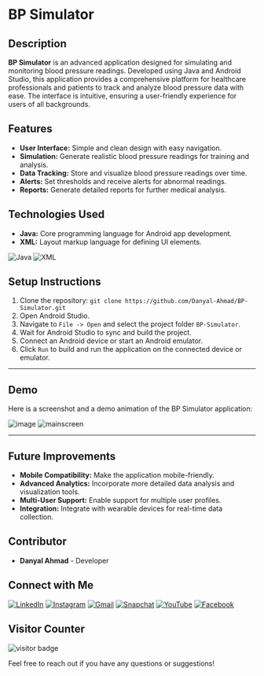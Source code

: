 # BP Simulator

## Description

**BP Simulator** is an advanced application designed for simulating and monitoring blood pressure readings. Developed using Java and Android Studio, this application provides a comprehensive platform for healthcare professionals and patients to track and analyze blood pressure data with ease. The interface is intuitive, ensuring a user-friendly experience for users of all backgrounds.

## Features

- **User Interface:** Simple and clean design with easy navigation.
- **Simulation:** Generate realistic blood pressure readings for training and analysis.
- **Data Tracking:** Store and visualize blood pressure readings over time.
- **Alerts:** Set thresholds and receive alerts for abnormal readings.
- **Reports:** Generate detailed reports for further medical analysis.

## Technologies Used

- **Java:** Core programming language for Android app development.
- **XML:** Layout markup language for defining UI elements.

![Java](https://img.shields.io/badge/Java-007396?logo=java&logoColor=white)
![XML](https://img.shields.io/badge/XML-2C2255?logo=xml&logoColor=white)


## Setup Instructions

1. Clone the repository: `git clone https://github.com/Danyal-Ahmad/BP-Simulator.git`
2. Open Android Studio.
3. Navigate to `File -> Open` and select the project folder `BP-Simulator`.
4. Wait for Android Studio to sync and build the project.
5. Connect an Android device or start an Android emulator.
6. Click `Run` to build and run the application on the connected device or emulator.

---

## Demo

Here is a screenshot and a demo animation of the BP Simulator application:

![image](https://github.com/user-attachments/assets/dc6d1127-5625-4542-9d8a-8eccaa5c21f8)  ![mainscreen](https://github.com/user-attachments/assets/3e8971bb-62c9-4c37-824a-70b6cdbd8865)



---

## Future Improvements
- **Mobile Compatibility:** Make the application mobile-friendly.
- **Advanced Analytics:** Incorporate more detailed data analysis and visualization tools.
- **Multi-User Support:** Enable support for multiple user profiles.
- **Integration:** Integrate with wearable devices for real-time data collection.

## Contributor

- **Danyal Ahmad** - Developer

## Connect with Me

[![LinkedIn](https://img.shields.io/badge/LinkedIn-0077B5?logo=linkedin&logoColor=white)](https://pk.linkedin.com/in/danyal-ahmaad)
[![Instagram](https://img.shields.io/badge/Instagram-E4405F?logo=instagram&logoColor=white)](https://www.instagram.com/denial_khxn/)
[![Gmail](https://img.shields.io/badge/Gmail-333333?logo=gmail&logoColor=white)](mailto:danyalahmaad.pjb@gmail.com)
[![Snapchat](https://img.shields.io/badge/Snapchat-FFFC00?logo=snapchat&logoColor=white)](https://www.snapchat.com/add/denial_khxn)
[![YouTube](https://img.shields.io/badge/YouTube-FF0000?logo=youtube&logoColor=white)](https://www.youtube.com/@DAG-coder)
[![Facebook](https://img.shields.io/badge/Facebook-1877F2?logo=facebook&logoColor=white)](https://www.facebook.com/Daanyaal.78/)

## Visitor Counter

![visitor badge](https://visitor-badge.imlete.cn/?id=github.Danyal-Ahmad.BP-Simulator&left_color=blue&right_color=black&left_text=My%Repo%20Visitors)

Feel free to reach out if you have any questions or suggestions!
